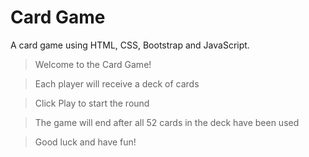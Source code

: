 # Card Game

A card game using HTML, CSS, Bootstrap and JavaScript.

> Welcome to the Card Game!
 
> Each player will receive a deck of cards

> Click Play to start the round

> The game will end after all 52 cards in the deck have been used

> Good luck and have fun!

